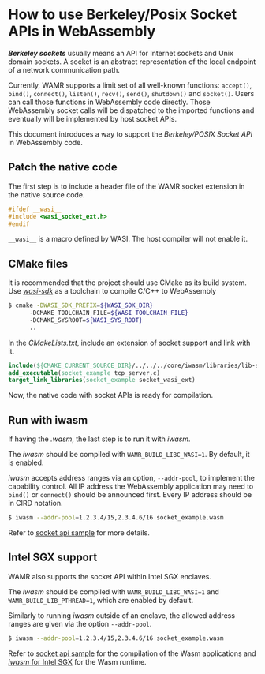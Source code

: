 # How to use Berkeley/Posix Socket APIs in WebAssembly

**_Berkeley sockets_** usually means an API for Internet sockets and Unix domain
sockets. A socket is an abstract representation of the local endpoint of a
network communication path.

Currently, WAMR supports a limit set of all well-known functions:
`accept()`, `bind()`, `connect()`, `listen()`, `recv()`, `send()`, `shutdown()`
and `socket()`. Users can call those functions in WebAssembly code directly.
Those WebAssembly socket calls will be dispatched to the imported
functions and eventually will be implemented by host socket APIs.

This document introduces a way to support the _Berkeley/POSIX Socket API_ in
WebAssembly code.

## Patch the native code

The first step is to include a header file of the WAMR socket extension in the
native source code.

```c
#ifdef __wasi__
#include <wasi_socket_ext.h>
#endif
```

`__wasi__` is a macro defined by WASI. The host compiler will not enable it.

## CMake files

It is recommended that the project should use CMake as its build system. Use
[_wasi-sdk_](https://github.com/WebAssembly/wasi-sdk)
as a toolchain to compile C/C++ to WebAssembly

```bash
$ cmake -DWASI_SDK_PREFIX=${WASI_SDK_DIR}
      -DCMAKE_TOOLCHAIN_FILE=${WASI_TOOLCHAIN_FILE}
      -DCMAKE_SYSROOT=${WASI_SYS_ROOT}
      ..
```

In the *CMakeLists.txt*, include an extension of socket support and link with it.

```cmake
include(${CMAKE_CURRENT_SOURCE_DIR}/../../../core/iwasm/libraries/lib-socket/lib_socket_wasi.cmake)
add_executable(socket_example tcp_server.c)
target_link_libraries(socket_example socket_wasi_ext)
```

Now, the native code with socket APIs is ready for compilation.

## Run with iwasm

If having the _.wasm_, the last step is to run it with _iwasm_.

The _iwasm_ should be compiled with `WAMR_BUILD_LIBC_WASI=1`. By default, it is
enabled.

_iwasm_ accepts address ranges via an option, `--addr-pool`, to implement
the capability control. All IP address the WebAssembly application may need to `bind()` or `connect()`
should be announced first. Every IP address should be in CIRD notation.

```bash
$ iwasm --addr-pool=1.2.3.4/15,2.3.4.6/16 socket_example.wasm
```

Refer to [socket api sample](../samples/socket-api) for more details.

## Intel SGX support

WAMR also supports the socket API within Intel SGX enclaves.

The _iwasm_ should be compiled with `WAMR_BUILD_LIBC_WASI=1` and `WAMR_BUILD_LIB_PTHREAD=1`, which are enabled by default.

Similarly to running _iwasm_ outside of an enclave, the allowed address ranges are given via the option `--addr-pool`.

```bash
$ iwasm --addr-pool=1.2.3.4/15,2.3.4.6/16 socket_example.wasm
```

Refer to [socket api sample](../samples/socket-api) for the compilation of the Wasm applications and [_iwasm_ for Intel SGX](../product-mini/platforms/linux-sgx) for the Wasm runtime.